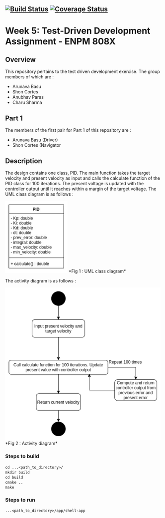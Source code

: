 [![Build Status](https://app.travis-ci.com/llDev-Rootll/PID_Control.svg?branch=master)](https://app.travis-ci.com/llDev-Rootll/PID_Motor)
[![Coverage Status](https://coveralls.io/repos/github/llDev-Rootll/PID_Motor/badge.svg?branch=master)](https://coveralls.io/github/llDev-Rootll/PID_Motor?branch=master)
---


# Week 5: Test-Driven Development Assignment - ENPM 808X

## Overview

This repository pertains to the test driven development exercise. The group members of which are :

- Arunava Basu
- Shon Cortes
- Anubhav Paras
- Charu Sharma

## Part 1 
The members of the first pair for Part 1 of this repository are :
 - Arunava Basu (Driver)
 - Shon Cortes (Navigator
 
## Description
The design contains one class, PID. The main function takes the target velocity and present velocity as input and calls the calculate function of the PID class for 100 iterations.
The present voltage is updated with the controller output until it reaches within a margin of the target voltage. The UML class diagram is as follows : 


<img alt="UML" src="assets/UML.jpg" width="200" />
*Fig 1 :  UML class diagram*

The activity diagram is as follows : 


<img alt="Activity" src="assets/Activity.png" width="500" />
*Fig 2 :  Activity diagram*

### Steps to build 

    cd ...<path_to_directory>/
    mkdir build
    cd build
    cmake ..
    make
    
### Steps to run
    ...<path_to_directory>/app/shell-app
   
